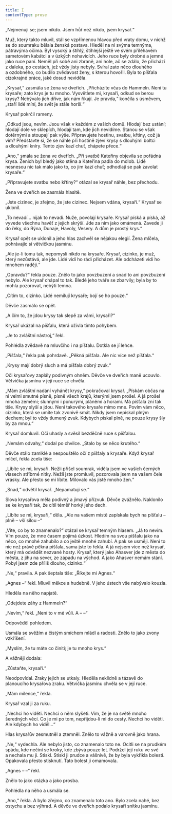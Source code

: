 ```yaml
---
title: I
contentType: prose
---
```


  

„Nejmenuji se; jsem nikdo. Jsem hůř než nikdo, jsem krysař.“

Muž, který takto mluvil, stál se vzpřímenou hlavou před vraty domu, v nichž se do soumraku bělala ženská postava. Hleděl na ni svýma temnýma, pátravýma očima. Byl vysoký a štíhlý, štíhlejší ještě ve svém přiléhavém sametovém kabátci a v úzkých nohavicích. Jeho ruce byly drobné a jemné jako ruce paní. Neměl při sobě ani zbraně, ani hole, ač se zdálo, že přichází z daleka, po cestách, jež vždy jisty nebyly. Svíral zato něco dlouhého a ozdobného, co budilo zvědavost ženy, s kterou hovořil. Byla to píšťala cizokrajné práce, jaké dosud neviděla.

„Krysař,“ zasmála se žena ve dveřích. „Přicházíte včas do Ham­meln. Není tu krysaře; zato krys je tu mnoho. Vysvětlete mi, krysaři, odkud se berou krysy? Nebývalo jich dříve, jak nám říkají. Je pravda,“ končila s úsměvem, „staří lidé míní, že svět je stále horší.“

Krysař pokrčil rameny.

„Odkud jsou, nevím. Jsou však v každém z vašich domů. Hlodají bez ustání; hlodají dole ve sklepích, hlodají tam, kde jich nevidíme. Stanou se však dotěrnými a stoupají pak výše. Připravujete hostinu, svatbu, křtiny, což já vím? Představte si, že se náhle při hostině zjeví krysy s dlouhými boltci a dlouhými kníry. Tento zjev kazí chuť, chápete přece.“

„Ano,“ smála se žena ve dveřích. „Při svatbě Kateřiny objevila se pořádná krysa. Ženich byl bledý jako stěna a Kateřina padla do mdlob. Lidé nesnesou nic tak málo jako to, co jim kazí chuť; odhodlají se pak zavolat krysaře.“

„Připravujete svatbu nebo křtiny?“ otázal se krysař náhle, bez přechodu.

Žena ve dveřích se zasmála hlasitě.

„Jste cizinec, je zřejmo, že jste cizinec. Nejsem vdána, krysaři.“ Krysař se uklonil.

„To nevadí… nijak to nevadí. Nuže, povolají krysaře. Krysař píská a píská, až vyvede všechnu havěť z jejích skrýší. Jde za ním jako omámená. Zavede ji do řeky, do Rýna, Dunaje, Havoly, Vesery. A dům je prostý krys.“

Krysař opět se uklonil a jeho hlas zachvěl se nějakou elegií. Žena mlčela, pohrávajíc si větvičkou jasmínu.

„Ale je-li tomu tak, nepomyslí nikdo na krysaře. Krysař, cizinko, je muž, který nezůstává, ale jde. Lidé vidí ho rádi přicházet. Ale odcházeti vidí ho mnohem raději.“

„Opravdu?“ řekla pouze. Znělo to jako povzbuzení a snad to ani povzbuzení nebylo. Ale krysař chápal to tak. Bledé jeho tváře se zbarvily; byla by to mohla pozorovat, nebýti temna.

„Cítím to, cizinko. Lidé nemilují krysaře; bojí se ho pouze.“

Děvče zasmálo se opět.

„A čím to, že jdou krysy tak slepě za vámi, krysaři?“

Krysař ukázal na píšťalu, která oživla tímto pohybem.

„Je to zvláštní nástroj,“ řekl.

Pohlédla zvědavě na mluvčího i na píšťalu. Dotkla se jí lehce.

„Píšťala,“ řekla pak pohrdavě. „Pěkná píšťala. Ale nic více než píšťala.“

„Krysy mají dobrý sluch a má píšťala dobrý zvuk.“

Oči krysařovy zaplály podivným ohněm. Děvče ve dveřích maně ucouvlo. Větvička jasmínu v její ruce se chvěla.

„Mám zvláštní nadání vyhánět krysy,“ pokračoval krysař. „Pískám občas na ni velmi smutné písně, písně všech krajů, kterými jsem prošel. A já prošel mnoha zeměmi; slunnými i ponurými, pláněmi a horami. Má píšťala zní tak tiše. Krysy slyší a jdou. Není takového krysaře mimo mne. Povím vám něco, cizinko, která se umíte tak zvonivě smát. Nikdy jsem nepískal plným dechem; byl to vždy tlumený zvuk. Kdybych pískal plně, ne pouze krysy šly by za mnou.“

Krysař domluvil. Oči uhasly a svěsil bezděčně ruce s píšťalou.

„Nemám odvahy,“ dodal po chvilce. „Stalo by se něco krutého.“

Děvče stálo zamlklé a nespouštělo očí z píšťaly a krysaře. Když krysař mlčel, řekla zcela tiše:

„Líbíte se mi, krysaři. Nežli přišel soumrak, viděla jsem ve vašich černých vlasech stříbrné nitky. Nežli jste promluvil, pozorovala jsem na vašem čele vrásky. Ale přesto se mi líbíte. Milovalo vás jistě mnoho žen.“

„Snad,“ odvětil krysař. „Nepamatuji se.“

Slova krysařova měla podivný a jímavý přízvuk. Děvče zvážnělo. Naklonilo se ke krysaři tak, že cítil téměř horký jeho dech.

„Líbíte se mi, krysaři,“ děla. „Ale na vašem místě zapískala bych na píšťalu – plně – vší silou –“

„Víte, co by to znamenalo?“ otázal se krysař temným hlasem. „Já to nevím. Vím pouze, že mne časem pojímá úzkost. Hledím na svou píšťalu jako na něco, co mnohé zahubilo a co ještě mnohé zahubí. A pak se usměji. Není to nic než právě pěkná píšťala, sama jste to řekla. A já nejsem více než krysař, který má odvádět nezvané hosty. Krysař, který jako Ahasver jde z města do města, z jihu na sever, ze západu na východ. A jako Ahasver nemám stání. Pobyl jsem zde příliš dlouho, cizinko.“

„Ne,“ pravila. A pak šeptala tiše: „Říkejte mi Agnes.“

„Agnes –“ řekl. Mluvil měkce a hudebně. V jeho ústech vše nabývalo kouzla.

Hleděla na něho napjatě.

„Odejdete záhy z Hammeln?“

„Nevím,“ řekl. „Není to v mé vůli. A – –“

Odpověděl pohledem.

Usmála se svěžím a čistým smíchem mládí a radosti. Znělo to jako zvony vzkříšení.

„Myslím, že tu máte co činiti; je tu mnoho krys.“

A vážněji dodala:

„Zůstaňte, krysaři.“

Neodpovídal. Zraky jejich se utkaly. Hleděla neklidně a tázavě do planoucího krysařova zraku. Větvička jasmínu chvěla se v její ruce.

„Mám milence,“ řekla.

Krysař vzal ji za ruku.

„Nechci ho viděti. Nechci o něm slyšeti. Vím, že je na světě mnoho šeredných věcí. Co je mi po tom, nepřijdou-li mi do cesty. Nechci ho viděti. Ale kdybych ho viděl…“

Hlas krysařův zesmutněl a ztemněl. Znělo to vážně a varovně jako hrana.

„Ne,“ vydechla. Ale nebylo jisto, co znamenalo toto ne. Ocitli se na prudkém spádu, kde nečiní se kroky, kde zbývá pouze let. Podržel její ruku ve své a nechala mu ji. Stiskl. Stiskl ji prudce a vášnivě, že by byla vykřikla bolestí. Opakovala přesto stisknutí. Tato bolest ji omamovala.

„Agnes – –“ řekl.

Znělo to jako otázka a jako prosba.

Pohlédla na něho a usmála se.

„Ano,“ řekla. A bylo zřejmo, co znamenalo toto ano. Bylo zcela nahé, bez ostychu a bez výhrad. A děvče ve dveřích podalo krysaři snítku jasmínu.
